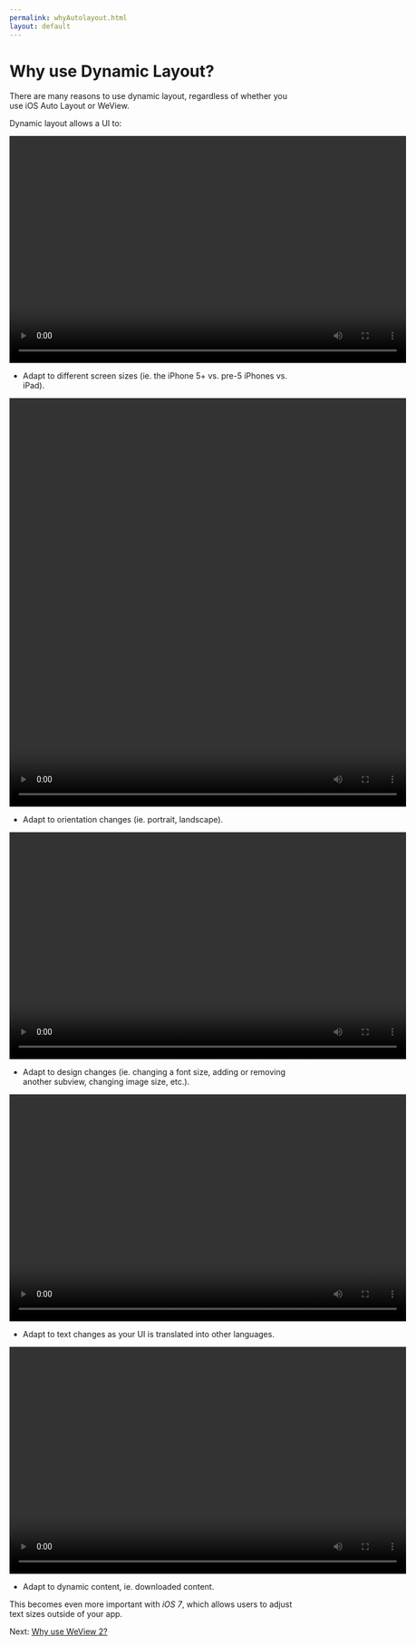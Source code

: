 ```yaml
---
permalink: whyAutolayout.html
layout: default
---
```


# Why use Dynamic Layout?


<!-- TEMPLATE START -->

There are many reasons to use dynamic layout, regardless of whether you use iOS Auto Layout or WeView.

Dynamic layout allows a UI to:

<video WIDTH="700" HEIGHT="400" AUTOPLAY="true" controls="true" LOOP="true" class="embedded_video" >
<source src="videos/video-48A0A583-2C1A-4C07-A0C5-8C2C6AEC9816-40534-000128EF852348D4.mp4" type="video/mp4" />
<source src="videos/video-48A0A583-2C1A-4C07-A0C5-8C2C6AEC9816-40534-000128EF852348D4.webm" type="video/webm" />
</video>

* Adapt to different screen sizes (ie. the iPhone 5+ vs. pre-5 iPhones vs. iPad).

<video WIDTH="700" HEIGHT="720" AUTOPLAY="true" controls="true" LOOP="true" class="embedded_video" >
<source src="videos/video-B65F43E6-782E-4720-9627-08E1C68DFE27-40626-0001290E9C43FBD9.mp4" type="video/mp4" />
<source src="videos/video-B65F43E6-782E-4720-9627-08E1C68DFE27-40626-0001290E9C43FBD9.webm" type="video/webm" />
</video>

* Adapt to orientation changes (ie. portrait, landscape).

<video WIDTH="700" HEIGHT="400" AUTOPLAY="true" controls="true" LOOP="true" class="embedded_video" >
<source src="videos/video-CDD46EE8-BEB1-4503-878A-98DBE1F233B3-41336-00012A027B81E197.mp4" type="video/mp4" />
<source src="videos/video-CDD46EE8-BEB1-4503-878A-98DBE1F233B3-41336-00012A027B81E197.webm" type="video/webm" />
</video>

* Adapt to design changes (ie. changing a font size, adding or removing another subview, changing image size, etc.).

<video WIDTH="700" HEIGHT="400" AUTOPLAY="true" controls="true" LOOP="true" class="embedded_video" >
<source src="videos/video-8A140AD5-0917-484C-8D95-CF61C56013B8-41449-00012A2240C919BA.mp4" type="video/mp4" />
<source src="videos/video-8A140AD5-0917-484C-8D95-CF61C56013B8-41449-00012A2240C919BA.webm" type="video/webm" />
</video>

* Adapt to text changes as your UI is translated into other languages.

<video WIDTH="700" HEIGHT="400" AUTOPLAY="true" controls="true" LOOP="true" class="embedded_video" >
<source src="videos/video-FB90AF04-3B78-4AD2-884C-032583E541A2-41562-00012A63F46A3550.mp4" type="video/mp4" />
<source src="videos/video-FB90AF04-3B78-4AD2-884C-032583E541A2-41562-00012A63F46A3550.webm" type="video/webm" />
</video>

* Adapt to dynamic content, ie. downloaded content.

This becomes even more important with _iOS 7_, which allows users to adjust text sizes outside of your app.

<!-- TEMPLATE END -->

<p class="nextLink">Next:  <a href="whyWeView2.html">Why use WeView 2?</a></p>